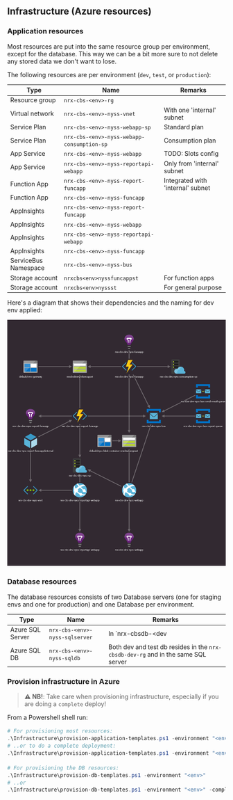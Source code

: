 ## Infrastructure (Azure resources)

### Application resources
Most resources are put into the same resource group per environment, except for the database. This way we can be a bit more sure to not delete any stored data we don't want to lose.

The following resources are per environment (`dev`, `test`, or `production`):

| Type                          | Name                                          | Remarks                               |
| ---                           | ---                                           | ---                                   |
| Resource group                | `nrx-cbs-<env>-rg`                            |                                       |
| Virtual network               | `nrx-cbs-<env>-nyss-vnet`                     | With one 'internal' subnet            |
| Service Plan                  | `nrx-cbs-<env>-nyss-webapp-sp`                | Standard plan                         |
| Service Plan                  | `nrx-cbs-<env>-nyss-webapp-consumption-sp`    | Consumption plan                      |
| App Service                   | `nrx-cbs-<env>-nyss-webapp`                   | TODO: Slots config                    |
| App Service                   | `nrx-cbs-<env>-nyss-reportapi-webapp`         | Only from 'internal' subnet           |
| Function App                  | `nrx-cbs-<env>-nyss-report-funcapp`           | Integrated with 'internal' subnet     |
| Function App                  | `nrx-cbs-<env>-nyss-funcapp`                  |                                       |
| AppInsights                   | `nrx-cbs-<env>-nyss-report-funcapp`           |                                       |
| AppInsights                   | `nrx-cbs-<env>-nyss-webapp`                   |                                       |
| AppInsights                   | `nrx-cbs-<env>-nyss-reportapi-webapp`         |                                       |
| AppInsights                   | `nrx-cbs-<env>-nyss-funcapp`                  |                                       |
| ServiceBus Namespace          | `nrx-cbs-<env>-nyss-bus`                      |                                       |
| Storage account               | `nrxcbs<env>nyssfuncappst`                    | For function apps                     |
| Storage account               | `nrxcbs<env>nyssst`                           | For general purpose                   |

Here's a diagram that shows their dependencies and the naming for dev env applied:

![arm-template](./arm-resources.png)

### Database resources

The database resources consists of two Database servers (one for staging envs and one for production) and one Database per environment.

| Type                      | Name                                  | Remarks                               |
| ---                       | ---                                   | ---                                   |
| Azure SQL Server          | `nrx-cbs-<env>-nyss-sqlserver`        | In `nrx-cbsdb-<dev|production>-rg`    |
| Azure SQL DB              | `nrx-cbs-<env>-nyss-sqldb`            | Both dev and test db resides in the `nrx-cbsdb-dev-rg` and in the same SQL server    |

### Provision infrastructure in Azure

> **⚠ NB!**: Take care when provisioning infrastructure, especially if you are doing a `complete` deploy!

From a Powershell shell run:

```powershell
# For provisioning most resources:
.\Infrastructure\provision-application-templates.ps1 -environment "<env>"
# ..or to do a complete deployment:
.\Infrastructure\provision-application-templates.ps1 -environment "<env>" -complete

# For provisioning the DB resources:
.\Infrastructure\provision-db-templates.ps1 -environment "<env>"
# ..or
.\Infrastructure\provision-db-templates.ps1 -environment "<env>" -complete
```
